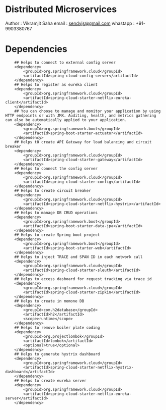 # Distributed Microservices
Author : Vikramjit Saha
email : sendvjs@gmail.com
whastapp : +91-9903380767

# Dependencies

		## Helps to connect to external config server
		<dependency>
			<groupId>org.springframework.cloud</groupId>
			<artifactId>spring-cloud-config-server</artifactId>
		</dependency>
		## Helps to register as eureka client
		<dependency>
			<groupId>org.springframework.cloud</groupId>
			<artifactId>spring-cloud-starter-netflix-eureka-client</artifactId>
		</dependency>
		## You can choose to manage and monitor your application by using HTTP endpoints or with JMX. Auditing, health, and metrics gathering can also be automatically applied to your application.
		<dependency>
			<groupId>org.springframework.boot</groupId>
			<artifactId>spring-boot-starter-actuator</artifactId>
		</dependency>
		## Helps t0 create API Gateway for load balancing and circuit breaker
		<dependency>
			<groupId>org.springframework.cloud</groupId>
			<artifactId>spring-cloud-starter-gateway</artifactId>
		</dependency>
		## Helps to connect the config server
		<dependency>
			<groupId>org.springframework.cloud</groupId>
			<artifactId>spring-cloud-starter-config</artifactId>
		</dependency>
		## Helps to create circuit breaker 
		<dependency>
			<groupId>org.springframework.cloud</groupId>
			<artifactId>spring-cloud-starter-netflix-hystrix</artifactId>
		</dependency>
		## Helps to manage DB CRUD operations
		<dependency>
			<groupId>org.springframework.boot</groupId>
			<artifactId>spring-boot-starter-data-jpa</artifactId>
		</dependency>
		## Helps to create Spring boot project
		<dependency>
			<groupId>org.springframework.boot</groupId>
			<artifactId>spring-boot-starter-web</artifactId>
		</dependency>		
		## Helps to inject TRACE and SPAN ID in each network call
		<dependency>
			<groupId>org.springframework.cloud</groupId>
			<artifactId>spring-cloud-starter-sleuth</artifactId>
		</dependency>
		## Helps to access dasboard for request tracking via trace id
		<dependency>
			<groupId>org.springframework.cloud</groupId>
			<artifactId>spring-cloud-starter-zipkin</artifactId>
		</dependency>
		## Helps to create in momone DB
		<dependency>
			<groupId>com.h2database</groupId>
			<artifactId>h2</artifactId>
			<scope>runtime</scope>
		</dependency>
		## Helps to remove boiler plate coding
		<dependency>
			<groupId>org.projectlombok</groupId>
			<artifactId>lombok</artifactId>
			<optional>true</optional>
		</dependency>
		## Helps to generate hystrix dashboard
		<dependency>
			<groupId>org.springframework.cloud</groupId>
			<artifactId>spring-cloud-starter-netflix-hystrix-dashboard</artifactId>
		</dependency>
		## Helps to create eureka server
		<dependency>
			<groupId>org.springframework.cloud</groupId>
			<artifactId>spring-cloud-starter-netflix-eureka-server</artifactId>
		</dependency>
		
